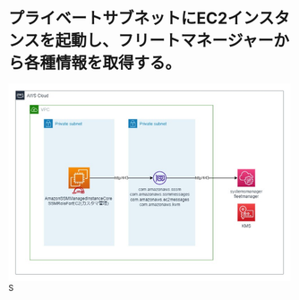 # プライベートサブネットにEC2インスタンスを起動し、フリートマネージャーから各種情報を取得する。

![ssm_fleetmanager.jpg](./ssm_fleetmanager.jpg)S